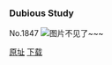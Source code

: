 ### Dubious Study
No.1847
![图片不见了~~~](https://imgs.xkcd.com/comics/dubious_study.png)

[原址](https://xkcd.com//1847) [下载](https://imgs.xkcd.com/comics/dubious_study.png)

